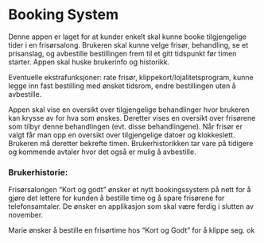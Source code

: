 # Booking System
Denne appen er laget for at kunder enkelt skal kunne booke tilgjengelige tider i en frisørsalong. Brukeren skal kunne velge frisør, behandling, se et prisanslag, og avbestille bestillingen frem til et gitt tidspunkt før timen starter. Appen skal huske brukerinfo og historikk. 

Eventuelle ekstrafunksjoner: rate frisør, klippekort/lojalitetsprogram, kunne legge inn fast bestilling med ønsket tidsrom, endre bestillingen uten å avbestille.

Appen skal vise en oversikt over tilgjengelige behandlinger hvor brukeren kan krysse av for hva som ønskes. Deretter vises en oversikt over frisørene som tilbyr denne behandlingen (evt. disse behandlingene). Når frisør er valgt får man opp en oversikt over tilgjengelige datoer og klokkeslett. Brukeren må deretter bekrefte timen. Brukerhistorikken tar vare på tidigere og kommende avtaler hvor det også er mulig å avbestille. 


### Brukerhistorie:
Frisørsalongen “Kort og godt” ønsker et nytt bookingssystem på nett for å gjøre det lettere for kunden å bestille time og å spare frisørene for telefonsamtaler. De ønsker en applikasjon som skal være ferdig i slutten av november. 

Marie ønsker å bestille en frisørtime hos “Kort og Godt” for å klippe seg.  ok
